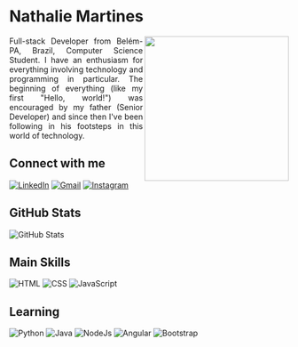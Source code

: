 # Nathalie Martines

<img align="right" height="260" src="https://github.com/Dougladmo/hDC-Agency/assets/100490271/b595ce1f-ff89-489b-a53e-f9154d90fa69">

<p align= "justify"> Full-stack Developer from Belém-PA, Brazil, Computer Science Student. I have an enthusiasm for everything involving technology and programming in particular. The beginning of everything (like my first "Hello, world!") was encouraged by my father (Senior Developer) and since then I've been following in his footsteps in this world of technology. 
</p>

## Connect with me
[![LinkedIn](https://img.shields.io/badge/LinkedIn-000?style=for-the-badge&logo=linkedin&logoColor=FF69B4)](https://www.linkedin.com/in/nathaliermar/)
[![Gmail](https://img.shields.io/badge/Gmail-000?style=for-the-badge&logo=gmail&logoColor=FF69B4)](mailto:nathalie.rmartines@gmail.com)
[![Instagram](https://img.shields.io/badge/Instagram-000?style=for-the-badge&logo=instagram&logoColor=FF69B4)](https://www.instagram.com/nathalie.rmar/)

## GitHub Stats
![GitHub Stats](https://github-readme-stats.vercel.app/api?username=nathaliermar&theme=transparent&bg_color=000&border_color=FF69B4&show_icons=true&icon_color=FF69B4&title_color=FF69B4&text_color=FFF)

## Main Skills
![HTML](https://img.shields.io/badge/HTML-000?style=for-the-badge&logo=html5&logoColor=FF69B4)
![CSS](https://img.shields.io/badge/CSS-000?&style=for-the-badge&logo=css3&logoColor=FF69B4)
![JavaScript](https://img.shields.io/badge/JavaScript-000?style=for-the-badge&logo=javascript&logoColor=FF69B4)

## Learning
![Python](https://img.shields.io/badge/Python-000?style=for-the-badge&logo=python&logoColor=FF69B4)
![Java](https://img.shields.io/badge/Java-000?style=for-the-badge&logo=openjdk&logoColor=FF69B4)
![NodeJs](https://img.shields.io/badge/Node.js-000?style=for-the-badge&logo=node.js&logoColor=FF69B4)
![Angular](https://img.shields.io/badge/Angular-000?style=for-the-badge&logo=angular&logoColor=FF69B4)
![Bootstrap](https://img.shields.io/badge/Bootstrap-000?style=for-the-badge&logo=bootstrap&logoColor=FF69B4)
